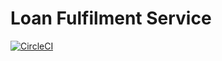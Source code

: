# Loan Fulfilment Service

[![CircleCI](https://circleci.com/gh/loanfulfilment/loan-gateway.svg?style=svg)](https://circleci.com/gh/loanfulfilment/loan-fulfilment-service)


